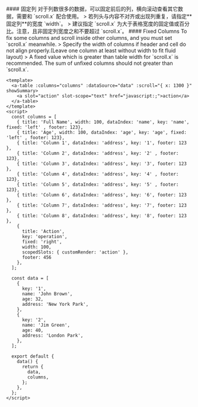 <cn>
#### 固定列
对于列数很多的数据，可以固定前后的列，横向滚动查看其它数据，需要和 `scroll.x` 配合使用。
> 若列头与内容不对齐或出现列重复，请指定**固定列**的宽度 `width`。
> 建议指定 `scroll.x` 为大于表格宽度的固定值或百分比。注意，且非固定列宽度之和不要超过 `scroll.x`。
</cn>

<us>
#### Fixed Columns
To fix some columns and scroll inside other columns, and you must set `scroll.x` meanwhile.
> Specify the width of columns if header and cell do not align properly.(Leave one column at least without width to fit fluid layout)
> A fixed value which is greater than table width for `scroll.x` is recommended. The sum of unfixed columns should not greater than `scroll.x`.
</us>

```tpl
<template>
  <a-table :columns="columns" :dataSource="data" :scroll="{ x: 1300 }" showSummary>
    <a slot="action" slot-scope="text" href="javascript:;">action</a>
  </a-table>
</template>
<script>
  const columns = [
    { title: 'Full Name', width: 100, dataIndex: 'name', key: 'name', fixed: 'left' , footer: 123},
    { title: 'Age', width: 100, dataIndex: 'age', key: 'age', fixed: 'left' , footer: 123},
    { title: 'Column 1', dataIndex: 'address', key: '1', footer: 123 },
    { title: 'Column 2', dataIndex: 'address', key: '2' , footer: 123},
    { title: 'Column 3', dataIndex: 'address', key: '3', footer: 123 },
    { title: 'Column 4', dataIndex: 'address', key: '4' , footer: 123},
    { title: 'Column 5', dataIndex: 'address', key: '5' , footer: 123},
    { title: 'Column 6', dataIndex: 'address', key: '6', footer: 123 },
    { title: 'Column 7', dataIndex: 'address', key: '7', footer: 123 },
    { title: 'Column 8', dataIndex: 'address', key: '8', footer: 123 },
    {
      title: 'Action',
      key: 'operation',
      fixed: 'right',
      width: 100,
      scopedSlots: { customRender: 'action' },
      footer: 456
    },
  ];

  const data = [
    {
      key: '1',
      name: 'John Brown',
      age: 32,
      address: 'New York Park',
    },
    {
      key: '2',
      name: 'Jim Green',
      age: 40,
      address: 'London Park',
    },
  ];

  export default {
    data() {
      return {
        data,
        columns,
      };
    },
  };
</script>
```
